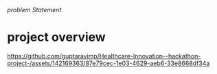 *problem Statement*

# project overview 
https://github.com/guptaravimp/Healthcare-Innovation--hackathon-project-/assets/142169363/87e79cec-1e03-4629-aeb6-33e8668df34a
